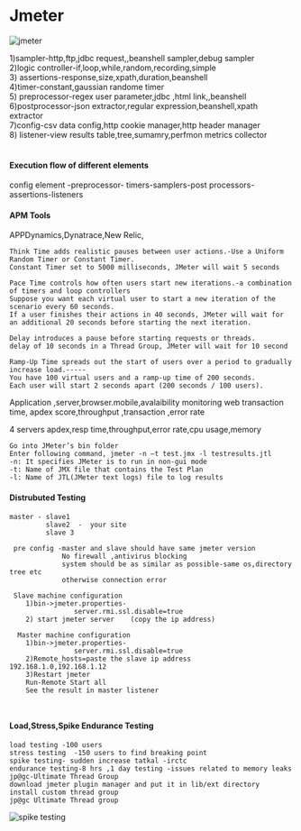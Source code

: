 # Jmeter
![jmeter](https://user-images.githubusercontent.com/24494133/42121906-0ef6e378-7c56-11e8-80ef-b28dc22c618a.png)



1)sampler-http,ftp,jdbc request,,beanshell sampler,debug sampler</br>
2)logic controller-if,loop,while,random,recording,simple</br>
3) assertions-response,size,xpath,duration,beanshell</br>
4)timer-constant,gaussian randome timer</br>
5) preprocessor-regex user parameter,jdbc ,html link,,beanshell
6)postprocessor-json extractor,regular expression,beanshell,xpath extractor</br>
7)config-csv data config,http cookie manager,http header manager</br>
8) listener-view results table,tree,sumamry,perfmon metrics collector</br>
</br>
#### Execution flow of different elements
config element -preprocessor- timers-samplers-post processors-assertions-listeners

#### APM Tools
APPDynamics,Dynatrace,New Relic,

```
Think Time adds realistic pauses between user actions.-Use a Uniform Random Timer or Constant Timer.
Constant Timer set to 5000 milliseconds, JMeter will wait 5 seconds

Pace Time controls how often users start new iterations.-a combination of timers and loop controllers
Suppose you want each virtual user to start a new iteration of the scenario every 60 seconds.
If a user finishes their actions in 40 seconds, JMeter will wait for an additional 20 seconds before starting the next iteration.

Delay introduces a pause before starting requests or threads.
delay of 10 seconds in a Thread Group, JMeter will wait for 10 second

Ramp-Up Time spreads out the start of users over a period to gradually increase load.-----
You have 100 virtual users and a ramp-up time of 200 seconds.
Each user will start 2 seconds apart (200 seconds / 100 users).
```

Application ,server,browser.mobile,avalaibility monitoring
web transaction time, apdex score,throughput ,transaction ,error rate

4 servers 
apdex,resp time,throughput,error rate,cpu usage,memory
```
Go into JMeter’s bin folder
Enter following command, jmeter -n –t test.jmx -l testresults.jtl
-n: It specifies JMeter is to run in non-gui mode
-t: Name of JMX file that contains the Test Plan
-l: Name of JTL(JMeter text logs) file to log results
```

#### Distrubuted Testing
```
master - slave1 
         slave2  -  your site 
         slave 3 
 
 pre config -master and slave should have same jmeter version
             No firewall ,antivirus blocking
             system should be as similar as possible-same os,directory tree etc
             otherwise connection error
 
 Slave machine configuration
    1)bin->jmeter.properties- 
                server.rmi.ssl.disable=true 
    2) start jmeter server    (copy the ip address)       
  
  Master machine configuration
    1)bin->jmeter.properties- 
                server.rmi.ssl.disable=true 
    2)Remote_hosts=paste the slave ip address  192.168.1.0,192.168.1.12
    3)Restart jmeter
    Run-Remote Start all
    See the result in master listener
    
    
 ```
  #### Load,Stress,Spike Endurance Testing              
 ```
load testing -100 users
stress testing  -150 users to find breaking point
spike testing- sudden increase tatkal -irctc
endurance testing-8 hrs ,1 day testing -issues related to memory leaks
jp@gc-Ultimate Thread Group
download jmeter plugin manager and put it in lib/ext directory
install custom thread group
jp@gc Ultimate Thread group
 ```
![spike testing](https://user-images.githubusercontent.com/24494133/89702423-ce543600-d95e-11ea-81df-6680702459c4.PNG)
